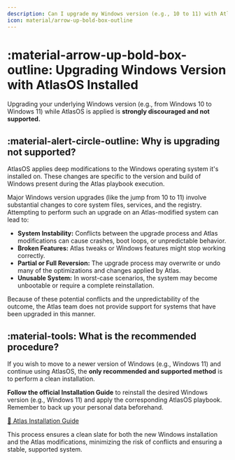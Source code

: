 ```yaml
---
description: Can I upgrade my Windows version (e.g., 10 to 11) with AtlasOS installed?
icon: material/arrow-up-bold-box-outline
---
```


# :material-arrow-up-bold-box-outline: Upgrading Windows Version with AtlasOS Installed

Upgrading your underlying Windows version (e.g., from Windows 10 to Windows 11) while AtlasOS is applied is **strongly discouraged and not supported.**

## :material-alert-circle-outline: Why is upgrading not supported?

AtlasOS applies deep modifications to the Windows operating system it's installed on. These changes are specific to the version and build of Windows present during the Atlas playbook execution.

Major Windows version upgrades (like the jump from 10 to 11) involve substantial changes to core system files, services, and the registry. Attempting to perform such an upgrade on an Atlas-modified system can lead to:

*   **System Instability:** Conflicts between the upgrade process and Atlas modifications can cause crashes, boot loops, or unpredictable behavior.
*   **Broken Features:** Atlas tweaks or Windows features might stop working correctly.
*   **Partial or Full Reversion:** The upgrade process may overwrite or undo many of the optimizations and changes applied by Atlas.
*   **Unusable System:** In worst-case scenarios, the system may become unbootable or require a complete reinstallation.

Because of these potential conflicts and the unpredictability of the outcome, the Atlas team does not provide support for systems that have been upgraded in this manner.

## :material-tools: What is the recommended procedure?

If you wish to move to a newer version of Windows (e.g., Windows 11) and continue using AtlasOS, the **only recommended and supported method** is to perform a clean installation.

**Follow the official Installation Guide** to reinstall the desired Windows version (e.g., Windows 11) and apply the corresponding AtlasOS playbook. Remember to back up your personal data beforehand.

[:link: Atlas Installation Guide](../getting-started/installation.md)

This process ensures a clean slate for both the new Windows installation and the Atlas modifications, minimizing the risk of conflicts and ensuring a stable, supported system. 